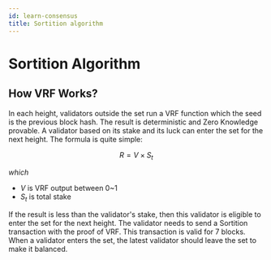 ```yaml
---
id: learn-consensus
title: Sortition algorithm
---
```


# Sortition Algorithm

## How VRF Works?

In each height, validators outside the set run a VRF function which the seed is the previous block 
hash. The result is deterministic and Zero Knowledge provable. A validator based on its stake and 
its luck can enter the set for the next height. The formula is quite simple:

$$
R = V {\times} S_t
$$

_which_

- $V$ is VRF output between 0~1
- $S_t$ is total stake

If the result is less than the validator's stake, then this validator is eligible to enter the 
set for the next height. The validator needs to send a Sortition transaction with the proof of VRF. 
This transaction is valid for 7 blocks. When a validator enters the set, the latest validator should 
leave the set to make it balanced.
